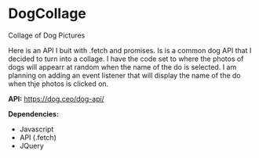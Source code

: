 # DogCollage
Collage of Dog Pictures

Here is an API I buit with .fetch and promises.  Is is a common dog API that I decided to turn into a collage.  I have the code set to where the photos of dogs will appearr at 
random when the name of the do is selected.  I am planning on adding an event listener that will display the name of the do when thje photos is clicked on.  

__API:__
https://dog.ceo/dog-api/

**Dependencies:**
- Javascript
- API (.fetch)
- JQuery
